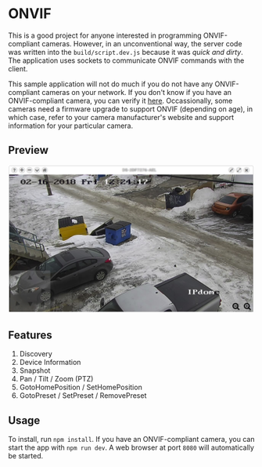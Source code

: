 # ONVIF

This is a good project for anyone interested in programming ONVIF-compliant cameras. However, in an unconventional way, the server code was written into the `build/script.dev.js` because it was _quick and dirty_. The application uses sockets to communicate ONVIF commands with the client.

This sample application will not do much if you do not have any ONVIF-compliant cameras on your network. If you don't know if you have an ONVIF-compliant camera, you can verify it [here](https://www.onvif.org/conformant-products/). Occassionally, some cameras need a firmware upgrade to support ONVIF (depending on age), in which case, refer to your camera manufacturer's website and support information for your particular camera.

## Preview

![Preview](./preview.png "Preview")

## Features

1. Discovery
2. Device Information
3. Snapshot
4. Pan / Tilt / Zoom (PTZ)
5. GotoHomePosition / SetHomePosition
6. GotoPreset / SetPreset / RemovePreset

## Usage

To install, run `npm install`.
If you have an ONVIF-compliant camera, you can start the app with `npm run dev`. A web browser at port `8080` will automatically be started.
